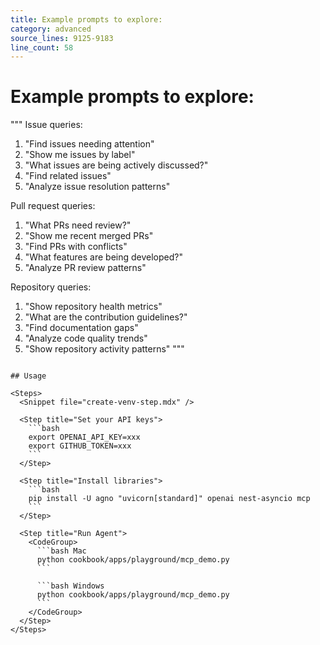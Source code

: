 ```yaml
---
title: Example prompts to explore:
category: advanced
source_lines: 9125-9183
line_count: 58
---
```


# Example prompts to explore:
"""
Issue queries:
1. "Find issues needing attention"
2. "Show me issues by label"
3. "What issues are being actively discussed?"
4. "Find related issues"
5. "Analyze issue resolution patterns"

Pull request queries:
1. "What PRs need review?"
2. "Show me recent merged PRs"
3. "Find PRs with conflicts"
4. "What features are being developed?"
5. "Analyze PR review patterns"

Repository queries:
1. "Show repository health metrics"
2. "What are the contribution guidelines?"
3. "Find documentation gaps"
4. "Analyze code quality trends"
5. "Show repository activity patterns"
"""

```

## Usage

<Steps>
  <Snippet file="create-venv-step.mdx" />

  <Step title="Set your API keys">
    ```bash
    export OPENAI_API_KEY=xxx
    export GITHUB_TOKEN=xxx
    ```
  </Step>

  <Step title="Install libraries">
    ```bash
    pip install -U agno "uvicorn[standard]" openai nest-asyncio mcp
    ```
  </Step>

  <Step title="Run Agent">
    <CodeGroup>
      ```bash Mac
      python cookbook/apps/playground/mcp_demo.py
      ```

      ```bash Windows
      python cookbook/apps/playground/mcp_demo.py
      ```
    </CodeGroup>
  </Step>
</Steps>



